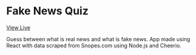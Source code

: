 # Fake News Quiz
[View Live](https://giangd.github.io/fake-news-quiz/)

Guess between what is real news and what is fake news. App made using React with data scraped from Snopes.com using Node.js and Cheerio.

